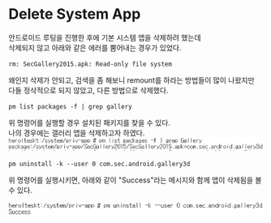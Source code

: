 # Delete System App

안드로이드 루팅을 진행한 후에 기본 시스템 앱을 삭제하려 했는데<br>
삭제되지 않고 아래와 같은 에러를 뿜어내는 경우가 있었다.
```
rm: SecGallery2015.apk: Read-only file system
```

왜인지 삭제가 안되고, 검색을 좀 해보니 remount를 하라는 방법들이 많이 나왔지만<br>
다들 정삭적으로 되지 않았고, 다른 방법으로 삭제했다.

```
pm list packages -f | grep gallery
```
위 명령어를 실행할 경우 설치된 패키지를 찾을 수 있다.<br>
나의 경우에는 갤러리 앱을 삭제하고자 하였다.<br>
![1](/Image/delete_system_app_1.PNG)

```
pm uninstall -k --user 0 com.sec.android.gallery3d
```

위 명령어를 실행시키면, 아래와 같이 "Success"라는 메시지와 함께 앱이 삭제됨을 볼 수 있다.

![2](/Image/delete_system_app_2.PNG)